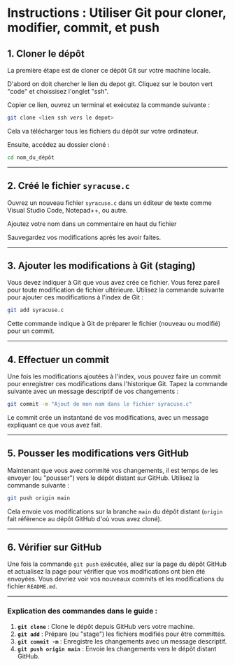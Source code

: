 # Instructions : Utiliser Git pour cloner, modifier, commit, et push

## 1. Cloner le dépôt

La première étape est de cloner ce dépôt Git sur votre machine locale.

D'abord on doit chercher le lien du depot git. Cliquez sur le bouton vert "code" et choissisez l'onglet "ssh". 

Copier ce lien, ouvrez un terminal et exécutez la commande suivante :

```bash
git clone <lien ssh vers le depot>
```

Cela va télécharger tous les fichiers du dépôt sur votre ordinateur.

Ensuite, accédez au dossier cloné :

```bash
cd nom_du_dépôt
```

---

## 2. Créé le fichier `syracuse.c`

Ouvrez un nouveau fichier `syracuse.c` dans un éditeur de texte comme Visual Studio Code, Notepad++, ou autre.

Ajoutez votre nom dans un commentaire en haut du fichier

Sauvegardez vos modifications après les avoir faites.

---

## 3. Ajouter les modifications à Git (staging)

Vous devez indiquer à Git que vous avez crée ce fichier. Vous ferez pareil pour toute modification de fichier ultérieure. Utilisez la commande suivante pour ajouter ces modifications à l'index de Git :

```bash
git add syracuse.c
```

Cette commande indique à Git de préparer le fichier (nouveau ou modifié) pour un commit.

---

## 4. Effectuer un commit

Une fois les modifications ajoutées à l'index, vous pouvez faire un commit pour enregistrer ces modifications dans l'historique Git. Tapez la commande suivante avec un message descriptif de vos changements :

```bash
git commit -m "Ajout de mon nom dans le fichier syracuse.c"
```

Le commit crée un instantané de vos modifications, avec un message expliquant ce que vous avez fait.

---

## 5. Pousser les modifications vers GitHub

Maintenant que vous avez commité vos changements, il est temps de les envoyer (ou "pousser") vers le dépôt distant sur GitHub. Utilisez la commande suivante :

```bash
git push origin main
```

Cela envoie vos modifications sur la branche `main` du dépôt distant (`origin` fait référence au dépôt GitHub d'où vous avez cloné).

---

## 6. Vérifier sur GitHub

Une fois la commande `git push` exécutée, allez sur la page du dépôt GitHub et actualisez la page pour vérifier que vos modifications ont bien été envoyées. Vous devriez voir vos nouveaux commits et les modifications du fichier `README.md`.

---

### Explication des commandes dans le guide :
1. **`git clone`** : Clone le dépôt depuis GitHub vers votre machine.
2. **`git add`** : Prépare (ou "stage") les fichiers modifiés pour être committés.
3. **`git commit -m`** : Enregistre les changements avec un message descriptif.
4. **`git push origin main`** : Envoie les changements vers le dépôt distant GitHub.

